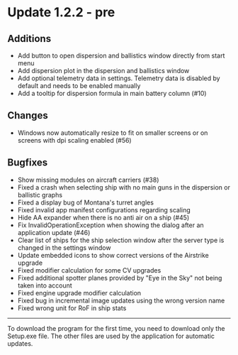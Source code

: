 # Update 1.2.2 - pre

## Additions
- Add button to open dispersion and ballistics window directly from start menu
- Add dispersion plot in the dispersion and ballistics window
- Add optional telemetry data in settings. Telemetry data is disabled by default and needs to be enabled manually
- Add a tooltip for dispersion formula in main battery column (#10)

## Changes
- Windows now automatically resize to fit on smaller screens or on screens with dpi scaling enabled (#56)

## Bugfixes
- Show missing modules on aircraft carriers (#38)
- Fixed a crash when selecting ship with no main guns in the dispersion or ballistic graphs
- Fixed a display bug of Montana's turret angles
- Fixed invalid app manifest configurations regarding scaling
- Hide AA expander when there is no anti air on a ship (#45)
- Fix InvalidOperationException when showing the dialog after an application update (#46)
- Clear list of ships for the ship selection window after the server type is changed in the settings window
- Update embedded icons to show correct versions of the Airstrike upgrade
- Fixed modifier calculation for some CV upgrades
- Fixed additional spotter planes provided by "Eye in the Sky" not being taken into account
- Fixed engine upgrade modifier calculation
- Fixed bug in incremental image updates using the wrong version name
- Fixed wrong unit for RoF in ship stats
___
To download the program for the first time, you need to download only the Setup.exe file. The other files are used by the application for automatic updates.


